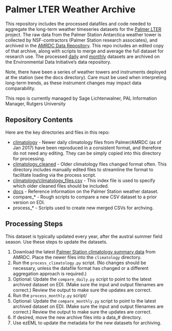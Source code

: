 # Palmer LTER Weather Archive

This repository includes the processed datafiles and code needed to aggregate the long-term weather timeseries datasets for the [Palmer LTER](http://pallter.marine.rutgers.edu) project.  The raw data from the Palmer Station Antarctica weather tower is collected by NSF-contractors (Palmer Station research associates), and archived in the [AMRDC Data Repository](https://amrdcdata.ssec.wisc.edu/group/palmer-station).  This repo includes an edited copy of that archive, along with scripts to merge and average the full dataset for research use.  The processed [daily](https://portal.edirepository.org/nis/mapbrowse?packageid=knb-lter-pal.28.10) and [monthly](https://portal.edirepository.org/nis/mapbrowse?packageid=knb-lter-pal.189.10) datasets are archived on the Environmental Data Initiative’s data repository.

Note, there have been a series of weather towers and instruments deployed at the station (see the docs directory).  Care must be used when interpreting long-term trends, as these instrument changes may impact data comparability.

This repo is currently managed by Sage Lichtenwalner, PAL Information Manager, Rutgers University

## Repository Contents
Here are the key directories and files in this repo:
* [climatology](climatology) - Newer daily climatology files from Palmer/AMRDC (as of Jan 2017) have been reproduced in a consistent format, and therefore do not need any editing.  They can be simply copied into this directory for processing.
* [climatology_cleaned](climatology_cleaned) - Older climatology files changed format often.  This directory includes manually edited files to streamline the format to facilitate loading via the process script.
* [climatology/climatology_files.csv](climatology/climatology_files.csv) - This index file is used to specify which older cleaned files should be included.
* [docs](docs) - Reference information on the Palmer Station weather dataset.
* compare_* - Rough scripts to compare a new CSV dataset to a prior version on EDI.
* process_* - Scripts used to create new merged CSVs for archving.

## Processing Steps
This dataset is typically updated every year, after the austral summer field season.  Use these steps to update the datasets.

1. Download the latest [Palmer Station climatology summary data](https://amrdcdata.ssec.wisc.edu/dataset/palmer-station-climatology-summary-data) from AMRDC.  Place the newer files into the `climatology` directory. 
2. Run the `process_climatology.py` script.  (No changes should be necessary, unless the datafile format has changed or a different aggregation approach is required.)
3. Optional: Update the `compare_daily.py` script to point to the latest archived dataset on EDI.  (Make sure the input and output filenames are correct.)  Review the output to make sure the updates are correct.
4. Run the `process_monthly.py` script/
5. Optional: Update the `compare_monthly.py` script to point to the latest archived dataset on EDI.  (Make sure the input and output filenames are correct.)  Review the output to make sure the updates are correct.
6. If desired, move the new archive files into a data_# directory.
7. Use ezEML to update the metadata for the new datasets for archiving.
